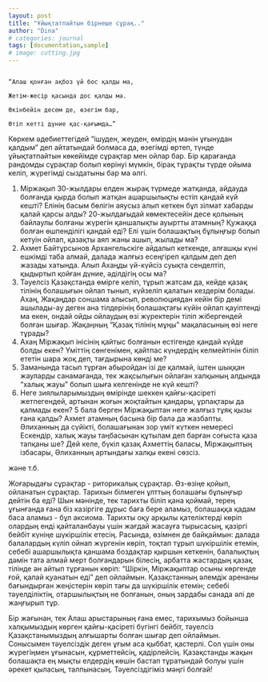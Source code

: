 ```yaml
---
layout: post
title: "Ұйықтатпайтын бірнеше сұрақ.."
author: "Dina"
# categories: journal
tags: [documentation,sample]
# image: cutting.jpg
---
```


                                                                                                “Алаш қонған ақбоз үй бос қалды ма,
                                                                                                Жетім-жесір қасында дос қалды ма.
                                                                                                Өкінбейін десем де, өзегім бар,
                                                                                                Өтіп кетті дүние қас-қағымда…”


Көркем әдебиеттегідей “ішуден, жеуден, өмірдің мәнін ұғынудан қалдым” деп айтатындай болмаса да, өзегімді өртеп, түнде ұйықтатпайтын көкейімде сұрақтар мен ойлар бар. 
Бір қарағанда рандомды сұрақтар болып көрінуі мүмкін, бірақ тұрақты түрде ойыма келіп, жүрегімді сыздатыны бар ма әлгі.
1. Міржақып 30-жылдары елден жырақ түрмеде жатқанда, айдауда болғанда қырда болып жатқан ашаршылықты естіп қандай күй кешті? Елінің басым бөлігін аяусыз алып кеткен бұл зілмат хабарды қалай қарсы алды? 20-жылдағыдай көмектесейін десе қолының байлаулы болғаны жүрегін қаншалықты ауыртты атамның? Қужаққа болған өшпенділігі қандай еді? Елі үшін болашақтың бұлыңғыр болып кетуін ойлап, қазақты аяп жаны ашып, жылады ма? 
2. Ахмет Байтұрсынов Архангельскіге айдалып кеткенде, алғашқы күні ешкімді таба алмай, далада жалғыз есеңгіреп қалдым деп деп жазады хатында. Алып Ахаңды үй-күйсіз суықта сенделтіп, қыдыртып қойған дүние, әділдігің осы ма? 
3. Тәуелсіз Қазақстанда өмірге келіп, тұрып жатсам да, кейде қазақ тілінің болашығын ойлап тынып, күйзеліп қалатын кездерім болады. Ахаң, Жақаңдар соншама алысып, революциядан кейін бір демі ашылады-ау деген ана тілдерінің болашақтағы күйін ойлап қауіптенді ма екен, ондай ойды ойлаудың өзі жүректерін тіліп жібергендей болған шығар. Жақаңның “Қазақ тілінің мұңы” мақаласының өзі неге тұрады?
4. Ахаң Міржақып інісінің қайтыс болғанын естігенде қандай күйде болды екен? Үміттің сөнгенімен, қайтпас күндердің  келмейтінін біліп ететін шара жоқ деп, тағдырына көнді ме?
5. Заманында тасып тұрған абыройдан ізі де қалмай, іштен шыққан жауларды санамағанда, тек жақсылығын ойлаған халқының алдында “халық жауы” болып шыға келгенінде не күй кешті?
6. Неге зиялыларымыздың өмірінде шеккен қайғы-қасіреті жетпегендей, артынан жоғын жоқтайтын қандары, ұрпақтары да қалмады екен? 5 бала берген Міржақыптан неге жалғыз тұяқ қызы ғана қалды? Ахмет атамның басына бір бала да жазбапты. Әлиханның да сүйікті, болашағынан зор үміт күткен немересі Ескендір, халық жауы таңбасынан құтылам деп барған соғыста қаза тапқаны ше? Дей келе, бүкіл қазақ Ахметтің баласы, Міржақыптың ізбасары, Әлиханның артындағы халқы екені сөзсіз.

және т.б.

Жоғарыдағы сұрақтар - риторикалық сұрақтар. Өз-өзіңе қойып, ойланатын сұрақтар. 
Тарихын білмеген ұлттың болашағы бұлыңғыр дейтін ба еді? Шын мәнінде, тек тарихты біліп қана қоймай, терең ұғынғанда ғана біз казіргіге дұрыс баға бере аламыз, болашаққа қадам баса аламыз - бұл аксиома. Тарихты оқу арқылы қателіктерді көріп олардың енді қайталанбауы үшін жағдай жасауға тырысасың, қазіргі бейбіт күніңе шүкіршілік етесің. Расында, өзімнен де байқаймын: далада балалардың күліп ойнап жүргенін көріп, тоқтап тұрып шүкіршілік етемін, себебі ашаршылықта қаншама боздақтар қыршын кеткенін, балалықтың дәмін тата алмай мерт болғандарын білесің, арбатта жастардың қазақ тілінде ән айтып тұрғанын көріп: “Шіркін, Міржақыптар осыны көргенде ғой, қалай қуанатын еді” деп ойлаймын. Қазақстанның әлемдік аренаны бағындырған жеңістерін көріп тағы да шүкіршілік етемін;  себебі тәуелділіктің, отаршылықтың не болғанын, оның зардабы санада әлі де жаңғырып тұр. 


Бір жағынан, тек Алаш арыстарының ғана емес, тарихымыз бойынша халқымыздың көрген қайғы-қасіреті бүгінгі бейбіт, тәуелсіз Қазақстанымыздың алғышарты болған шығар деп ойлаймын. Сонысымен тәуелсіздік деген ұғым аса қыббат, қастерлі. Сол үшін оны жүрегіңмен ұғынасын, құрметтейсің, қадірлейсің. Қазақстанды жақын болашақта ең мықты елдердің көшін бастап тұратындай болуы үшін әрекет қыласың, талпынасың. Тәуелсіздігіміз мәңгі болғай!


